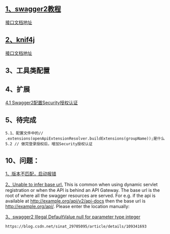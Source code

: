 ## [1、swagger2教程](https://blog.csdn.net/qq_40036754/article/details/126437823)
[接口文档地址](http://localhost:8080/swagger-ui.html)


## [2、knif4j](https://doc.xiaominfo.com/docs/quick-start)
[接口文档地址](http://localhost:8080/doc.html#/home)


## 3、工具类配置


## 4、扩展
[4.1 Swagger2配置Security授权认证](https://www.jb51.net/article/279406.htm)


## 5、待完成
    5.1、配置文件中的// .extensions(openApiExtensionResolver.buildExtensions(groupName));是什么
    5.2 // 做完登录授权后，增加Security授权认证


## 10、问题：

[1、版本不匹配，启动报错](https://zhuanlan.zhihu.com/p/570743790)


[2、Unable to infer base url.](https://blog.csdn.net/qq_40834643/article/details/127846899)
This is common when using dynamic servlet registration or when the API is behind an API Gateway. The base url is the root of where all the swagger resources are served. For e.g. if the api is available at http://example.org/api/v2/api-docs then the base url is http://example.org/api/.
Please enter the location manually:


[3、swagger2 Illegal DefaultValue null for parameter type integer](https://cloud.tencent.com/developer/article/1601811)

    https://blog.csdn.net/sinat_29705095/article/details/109341693





